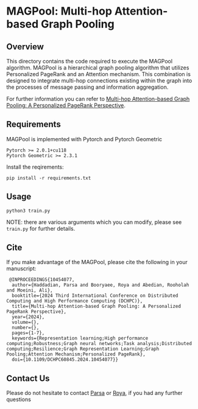 ﻿# MAGPool: Multi-hop Attention-based Graph Pooling

## Overview
This directory contains the code required to execute the MAGPool algorithm. MAGPool is a hierarchical graph pooling algorithm that utilizes Personalized PageRank and an Attention mechanism. This combination is designed to integrate multi-hop connections existing within the graph into the processes of message passing and information aggregation.

For further information you can refer to [Multi-hop Attention-based Graph Pooling: A Personalized PageRank Perspective](https://ieeexplore.ieee.org/abstract/document/10454077).

## Requirements
MAGPool is implemented with Pytorch and Pytorch Geometric

    Pytorch >= 2.0.1+cu118
    Pytorch Geometric >= 2.3.1
Install the reqirements:

    pip install -r requirements.txt
    
## Usage

    python3 train.py

NOTE: there are various arguments which you can modify, please see `train.py` for further details.

## Cite

If you make advantage of the MAGPool, please cite the following in your manuscript:

     @INPROCEEDINGS{10454077,
      author={Haddadian, Parsa and Booryaee, Roya and Abedian, Rooholah and Moeini, Ali},
      booktitle={2024 Third International Conference on Distributed Computing and High Performance Computing (DCHPC)}, 
      title={Multi-hop Attention-based Graph Pooling: A Personalized PageRank Perspective}, 
      year={2024},
      volume={},
      number={},
      pages={1-7},
      keywords={Representation learning;High performance computing;Robustness;Graph neural networks;Task analysis;Distributed computing;Resilience;Graph Representation Learning;Graph Pooling;Attention Mechanism;Personalized PageRank},
      doi={10.1109/DCHPC60845.2024.10454077}}

## Contact Us

Please do not hesitate to contact [Parsa](mailto:p.haddadian@ut.ac.ir) or [Roya](mailto:roya.boryaee@ut.ac.ir), if you had any further questions


